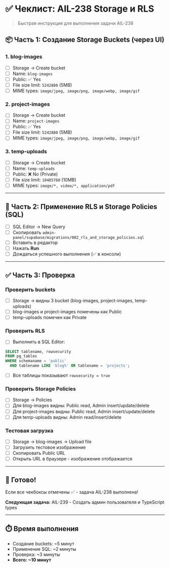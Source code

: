 # ✅ Чеклист: AIL-238 Storage и RLS

> Быстрая инструкция для выполнения задачи AIL-238

## 📦 Часть 1: Создание Storage Buckets (через UI)

### 1. blog-images
- [ ] Storage → Create bucket
- [ ] Name: `blog-images`
- [ ] Public: ✅ Yes
- [ ] File size limit: `5242880` (5MB)
- [ ] MIME types: `image/jpeg, image/png, image/webp, image/gif`

### 2. project-images  
- [ ] Storage → Create bucket
- [ ] Name: `project-images`
- [ ] Public: ✅ Yes
- [ ] File size limit: `5242880` (5MB)
- [ ] MIME types: `image/jpeg, image/png, image/webp, image/gif`

### 3. temp-uploads
- [ ] Storage → Create bucket
- [ ] Name: `temp-uploads`
- [ ] Public: ❌ No (Private)
- [ ] File size limit: `10485760` (10MB)
- [ ] MIME types: `image/*, video/*, application/pdf`

---

## 🔐 Часть 2: Применение RLS и Storage Policies (SQL)

- [ ] SQL Editor → New Query
- [ ] Скопировать `admin-panel/supabase/migrations/002_rls_and_storage_policies.sql`
- [ ] Вставить в редактор
- [ ] Нажать **Run**
- [ ] Дождаться успешного выполнения (✅ в консоли)

---

## ✅ Часть 3: Проверка

### Проверить buckets
- [ ] Storage → видны 3 bucket (blog-images, project-images, temp-uploads)
- [ ] blog-images и project-images помечены как Public
- [ ] temp-uploads помечен как Private

### Проверить RLS
- [ ] Выполнить в SQL Editor:
```sql
SELECT tablename, rowsecurity 
FROM pg_tables 
WHERE schemaname = 'public' 
  AND tablename LIKE 'blog%' OR tablename = 'projects';
```
- [ ] Все таблицы показывают `rowsecurity = true`

### Проверить Storage Policies
- [ ] Storage → Policies
- [ ] Для blog-images видны: Public read, Admin insert/update/delete
- [ ] Для project-images видны: Public read, Admin insert/update/delete
- [ ] Для temp-uploads видны: Admin read/insert/delete

### Тестовая загрузка
- [ ] Storage → blog-images → Upload file
- [ ] Загрузить тестовое изображение
- [ ] Скопировать Public URL
- [ ] Открыть URL в браузере - изображение отображается

---

## 🎯 Готово!

Если все чекбоксы отмечены ✅ - задача AIL-238 выполнена!

**Следующая задача:** AIL-239 - Создать админ пользователя и TypeScript types

---

## ⏱️ Время выполнения

- Создание buckets: ~5 минут
- Применение SQL: ~2 минуты
- Проверка: ~3 минуты
- **Всего: ~10 минут**

